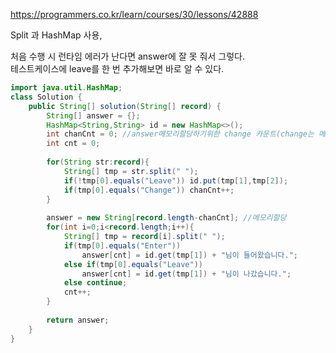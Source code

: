 https://programmers.co.kr/learn/courses/30/lessons/42888
  
  
  Split 과 HashMap 사용,
  
  처음 수행 시 런타임 에러가 난다면 answer에 잘 못 줘서 그렇다.  
  테스트케이스에 leave를 한 번 추가해보면 바로 알 수 있다.
  
```java
import java.util.HashMap;
class Solution {
    public String[] solution(String[] record) {
        String[] answer = {};
        HashMap<String,String> id = new HashMap<>();
        int chanCnt = 0; //answer메모리할당하기위한 change 카운트(change는 메세지 x)
        int cnt = 0;
        
        for(String str:record){
            String[] tmp = str.split(" ");
            if(!tmp[0].equals("Leave")) id.put(tmp[1],tmp[2]);
            if(tmp[0].equals("Change")) chanCnt++;
        }
        
        answer = new String[record.length-chanCnt]; //메모리할당
        for(int i=0;i<record.length;i++){
            String[] tmp = record[i].split(" ");
            if(tmp[0].equals("Enter"))
                answer[cnt] = id.get(tmp[1]) + "님이 들어왔습니다.";
            else if(tmp[0].equals("Leave"))
                answer[cnt] = id.get(tmp[1]) + "님이 나갔습니다.";
            else continue;
            cnt++;
        }
        
        return answer;
    }
}
```
